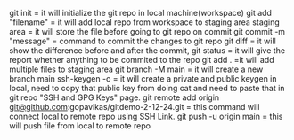 git init = it will initialize the git repo in local machine(workspace)
git add "filename" = it will add local repo from workspace to staging area
staging area = it will store the file before going to git repo on commit
git commit -m "message" = command to commit the changes to git repo
git diff = it will show the difference before and after the commit, 
git status = it will give the report whether anything to be commited to the repo
git add . =it will add multiple files to staging area
git branch -M main = it will create a new branch main
ssh-keygen -o = it will create a private and public keygen in local, need to copy that public key from doing cat and need to paste that in git repo "SSH and GPG Keys" page.
git remote add origin git@github.com:gopavikas/gitdemo-2-12-24.git = this command will connect local to remote repo using SSH Link.
git push -u origin main = this will push file from local to remote repo


